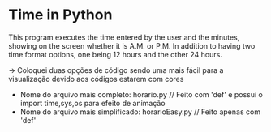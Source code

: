 # Time in Python
This program executes the time entered by the user and the minutes, showing on the screen whether it is A.M. or P.M. In addition to having two time format options, one being 12 hours and the other 24 hours.

-> Coloquei duas opções de código sendo uma mais fácil para a visualização devido aos códigos estarem com cores 
- Nome do arquivo mais completo: horario.py          // Feito com 'def' e possui o import time,sys,os para efeito de animação
- Nome do arquivo mais simplificado: horarioEasy.py  // Feito apenas com 'def'
